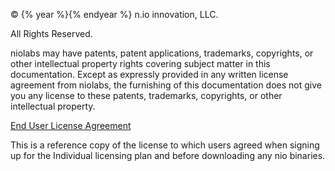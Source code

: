© {% year %}{% endyear %} n.io innovation, LLC.

All Rights Reserved.

niolabs may have patents, patent applications, trademarks, copyrights, or other intellectual property rights covering subject matter in this documentation. Except as expressly provided in any written license agreement from niolabs, the furnishing of this documentation does not give you any license to these patents, trademarks, copyrights, or other intellectual property.

[End User License Agreement](https://app.n.io/legal/license)

This is a reference copy of the license to which users agreed when signing up for the Individual licensing plan and before downloading any nio binaries.
